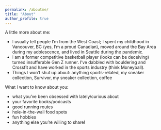 ```yaml
---
permalink: /aboutme/
title: "About"
author_profile: true
---
```


A little more about me: 
- I usually tell people I’m from the West Coast; I spent my childhood in Vancouver, BC (yes, I’m a proud Canadian), moved around the Bay Area during my adolescence, and lived in Seattle during the pandemic. 
- I am a former competitive basketball player (looks can be deceiving) turned insufferable Gen Z runner. I’ve dabbled with bouldering and Crossfit and have worked in the sports industry (think Moneyball). 
- Things I won’t shut up about: anything sports-related, my sneaker collection, Survivor, my sneaker collection, coffee

What I want to know about you: 
- what you’ve been obsessed with lately/curious about
- your favorite books/podcasts
- good running routes
- hole-in-the-wall food spots
- fun hobbies
- anything else you’re willing to share!
